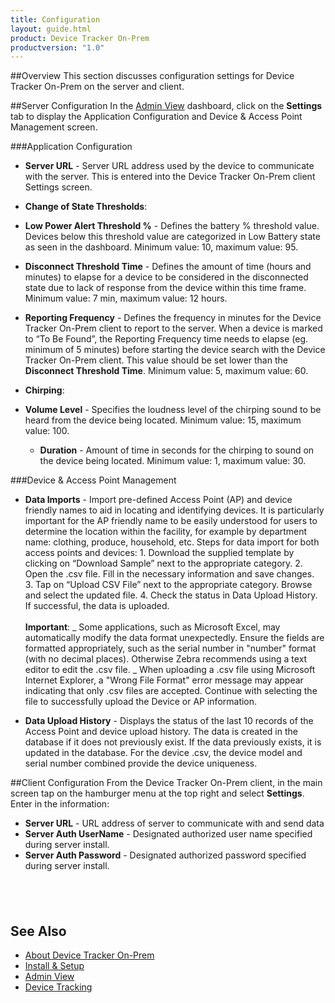 ```yaml
---
title: Configuration
layout: guide.html
product: Device Tracker On-Prem
productversion: "1.0"
---
```


##Overview
This section discusses configuration settings for Device Tracker On-Prem on the server and client.

##Server Configuration
In the [Admin View](../admin) dashboard, click on the **Settings** tab to display the Application Configuration and Device & Access Point Management screen.

###Application Configuration

- **Server URL** - Server URL address used by the device to communicate with the server. This is entered into the Device Tracker On-Prem client Settings screen.

- **Change of State Thresholds**:
- **Low Power Alert Threshold %** - Defines the battery % threshold value. Devices below this threshold value are categorized in Low Battery state as seen in the dashboard. Minimum value: 10, maximum value: 95.
- **Disconnect Threshold Time** - Defines the amount of time (hours and minutes) to elapse for a device to be considered in the disconnected state due to lack of response from the device within this time frame. Minimum value: 7 min, maximum value: 12 hours.

- **Reporting Frequency** - Defines the frequency in minutes for the Device Tracker On-Prem client to report to the server. When a device is marked to “To Be Found”, the Reporting Frequency time needs to elapse (eg. minimum of 5 minutes) before starting the device search with the Device Tracker On-Prem client. This value should be set lower than the **Disconnect Threshold Time**. Minimum value: 5, maximum value: 60.

- **Chirping**:
- **Volume Level** - Specifies the loudness level of the chirping sound to be heard from the device being located. Minimum value: 15, maximum value: 100.
  - **Duration** - Amount of time in seconds for the chirping to sound on the device being located. Minimum value: 1, maximum value: 30.

###Device & Access Point Management

- **Data Imports** - Import pre-defined Access Point (AP) and device friendly names to aid in locating and identifying devices. It is particularly important for the AP friendly name to be easily understood for users to determine the location within the facility, for example by department name: clothing, produce, household, etc. Steps for data import for both access points and devices: 1. Download the supplied template by clicking on “Download Sample” next to the appropriate category. 2. Open the .csv file. Fill in the necessary information and save changes.  
   3. Tap on “Upload CSV File” next to the appropriate category. Browse and select the updated file. 4. Check the status in Data Upload History. If successful, the data is uploaded.
  <br>
  <br>
  **Important**:
  _ Some applications, such as Microsoft Excel, may automatically modify the data format unexpectedly. Ensure the fields are formatted appropriately, such as the serial number in "number" format (with no decimal places). Otherwise Zebra recommends using a text editor to edit the .csv file.
  _ When uploading a .csv file using Microsoft Internet Explorer, a "Wrong File Format" error message may appear indicating that only .csv files are accepted. Continue with selecting the file to successfully upload the Device or AP information.

- **Data Upload History** - Displays the status of the last 10 records of the Access Point and device upload history. The data is created in the database if it does not previously exist. If the data previously exists, it is updated in the database. For the device .csv, the device model and serial number combined provide the device uniqueness.

##Client Configuration
From the Device Tracker On-Prem client, in the main screen tap on the hamburger menu at the top right and select **Settings**. Enter in the information:

- **Server URL** - URL address of server to communicate with and send data
- **Server Auth UserName** - Designated authorized user name specified during server install.
- **Server Auth Password** - Designated authorized password specified during server install.

## <br>

## See Also

- [About Device Tracker On-Prem](../about)
- [Install & Setup](../setup)
- [Admin View](../admin)
- [Device Tracking](../mgmt)
